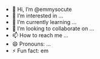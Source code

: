 - 👋 Hi, I’m @emmysocute
- 👀 I’m interested in ...
- 🌱 I’m currently learning ...
- 💞️ I’m looking to collaborate on ...
- 📫 How to reach me ...
- 😄 Pronouns: ...
- ⚡ Fun fact: em

<!---
emmysocute/emmysocute is a ✨ special ✨ repository because its `README.md` (this file) appears on your GitHub profile.
You can click the Preview link to take a look at your changes.
--->
